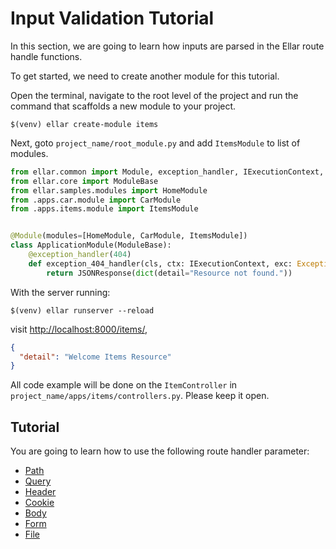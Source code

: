 # **Input Validation Tutorial**

In this section, we are going to learn how inputs are parsed in the Ellar route handle functions.

To get started, we need to create another module for this tutorial.

Open the terminal, navigate to the root level of the project and run the command that scaffolds a new module to your project.

```shell
$(venv) ellar create-module items
```

Next, goto `project_name/root_module.py` and add `ItemsModule` to list of modules.

```python
from ellar.common import Module, exception_handler, IExecutionContext, JSONResponse, Response
from ellar.core import ModuleBase
from ellar.samples.modules import HomeModule
from .apps.car.module import CarModule
from .apps.items.module import ItemsModule


@Module(modules=[HomeModule, CarModule, ItemsModule])
class ApplicationModule(ModuleBase):
    @exception_handler(404)
    def exception_404_handler(cls, ctx: IExecutionContext, exc: Exception) -> Response:
        return JSONResponse(dict(detail="Resource not found."))

```

With the server running:
```shell
$(venv) ellar runserver --reload
```

visit [http://localhost:8000/items/](http://localhost:8000/items/),

```json
{
  "detail": "Welcome Items Resource"
}
```

All code example will be done on the `ItemController` in `project_name/apps/items/controllers.py`. 
Please keep it open.

## **Tutorial**
You are going to learn how to use the following route handler parameter:

- [Path](./path-params)
- [Query](./query-params/)
- [Header](./header-params/)
- [Cookie](./cookie-params/)
- [Body](./body/)
- [Form](./form-params/)
- [File](./file-params/)
